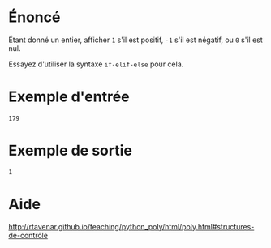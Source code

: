 # Énoncé

Étant donné un entier, afficher `1` s'il est positif, `-1` s'il est négatif, ou `0` s'il est nul.

Essayez d'utiliser la syntaxe `if-elif-else` pour cela.

# Exemple d'entrée

```
179
```

# Exemple de sortie

```
1
```

# Aide

http://rtavenar.github.io/teaching/python_poly/html/poly.html#structures-de-contrôle